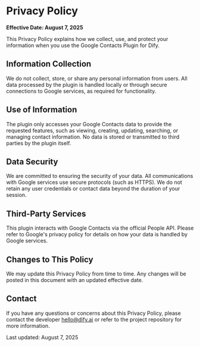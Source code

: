 # Privacy Policy

**Effective Date: August 7, 2025**

This Privacy Policy explains how we collect, use, and protect your information when you use the Google Contacts Plugin for Dify.

## Information Collection

We do not collect, store, or share any personal information from users. All data processed by the plugin is handled locally or through secure connections to Google services, as required for functionality.

## Use of Information

The plugin only accesses your Google Contacts data to provide the requested features, such as viewing, creating, updating, searching, or managing contact information. No data is stored or transmitted to third parties by the plugin itself.

## Data Security

We are committed to ensuring the security of your data. All communications with Google services use secure protocols (such as HTTPS). We do not retain any user credentials or contact data beyond the duration of your session.

## Third-Party Services

This plugin interacts with Google Contacts via the official People API. Please refer to Google's privacy policy for details on how your data is handled by Google services.

## Changes to This Policy

We may update this Privacy Policy from time to time. Any changes will be posted in this document with an updated effective date.

## Contact

If you have any questions or concerns about this Privacy Policy, please contact the developer [hello@dify.ai](mailto:hello@dify.ai) or refer to the project repository for more information.

Last updated: August 7, 2025
